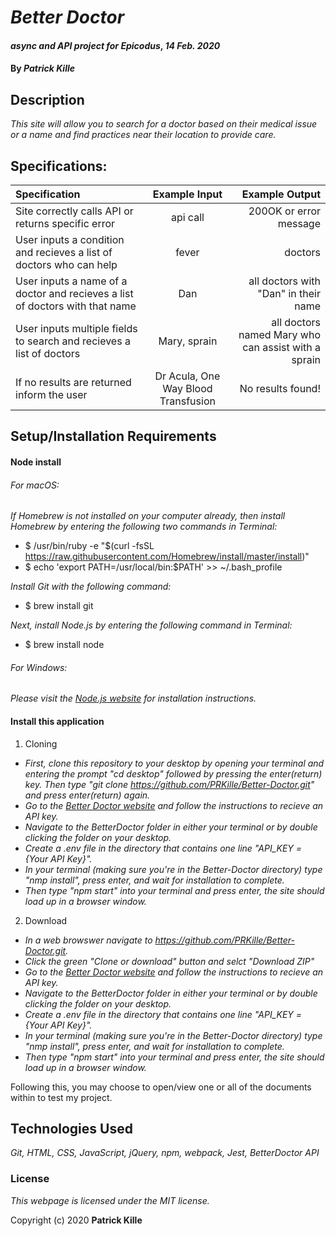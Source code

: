 # _Better Doctor_

#### _async and API project for Epicodus_, _14 Feb. 2020_

#### By _**Patrick Kille**_

## Description

_This site will allow you to search for a doctor based on their medical issue or a name and find practices near their location to provide care._

## Specifications:


| Specification | Example Input | Example Output |
|:------------- |:-------------:| -------------------:|
| Site correctly calls API or returns specific error | api call | 200OK or error message |
| User inputs a condition and recieves a list of doctors who can help | fever | doctors |
| User inputs a name of a doctor and recieves a list of doctors with that name | Dan | all doctors with "Dan" in their name |
| User inputs multiple fields to search and recieves a list of doctors | Mary, sprain | all doctors named Mary who can assist with a sprain |
| If no results are returned inform the user | Dr Acula, One Way Blood Transfusion | No results found! |

## Setup/Installation Requirements

#### Node install

###### For macOS:
_If Homebrew is not installed on your computer already, then install Homebrew by entering the following two commands in Terminal:_
* $ /usr/bin/ruby -e "$(curl -fsSL https://raw.githubusercontent.com/Homebrew/install/master/install)"
* $ echo 'export PATH=/usr/local/bin:$PATH' >> ~/.bash_profile

_Install Git with the following command:_
* $ brew install git

_Next, install Node.js by entering the following command in Terminal:_
* $ brew install node

###### For Windows:
_Please visit the [Node.js website](https://nodejs.org/en/download/) for installation instructions._


#### Install this application

1. Cloning
  * _First, clone this repository to your desktop by opening your terminal and entering the prompt "cd desktop" followed by pressing the enter(return) key. Then type "git clone https://github.com/PRKille/Better-Doctor.git" and press enter(return) again._
  * _Go to the [Better Doctor website](https://developer.betterdoctor.com/) and follow the instructions to recieve an API key._
  * _Navigate to the BetterDoctor folder in either your terminal or by double clicking the folder on your desktop._
  * _Create a .env file in the directory that contains one line "API_KEY = {Your API Key}"._
  * _In your terminal (making sure you're in the Better-Doctor directory) type "nmp install", press enter, and wait for installation to complete._
  * _Then type "npm start" into your terminal and press enter, the site should load up in a browser window._

2. Download
  * _In a web browswer navigate to https://github.com/PRKille/Better-Doctor.git._
  * _Click the green "Clone or download" button and selct "Download ZIP"_
  * _Go to the [Better Doctor website](https://developer.betterdoctor.com/) and follow the instructions to recieve an API key._
  * _Navigate to the BetterDoctor folder in either your terminal or by double clicking the folder on your desktop._
  * _Create a .env file in the directory that contains one line "API_KEY = {Your API Key}"._
  * _In your terminal (making sure you're in the Better-Doctor directory) type "nmp install", press enter, and wait for installation to complete._
  * _Then type "npm start" into your terminal and press enter, the site should load up in a browser window._

Following this, you may choose to open/view one or all of the documents within to test my project.

## Technologies Used

_Git, HTML, CSS, JavaScript, jQuery, npm, webpack, Jest, BetterDoctor API_

### License

*This webpage is licensed under the MIT license.*

Copyright (c) 2020 **Patrick Kille**